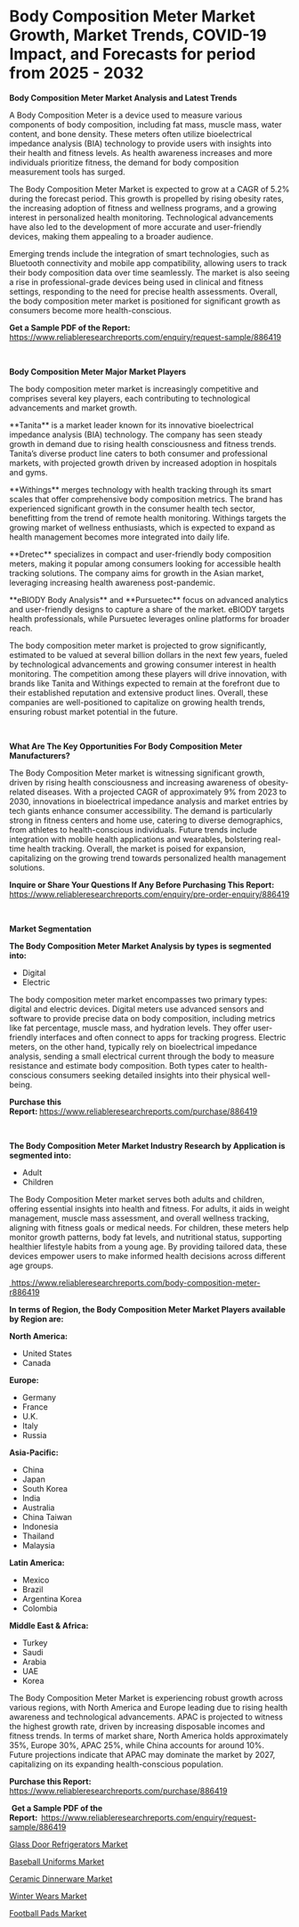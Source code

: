 <p><h1>Body Composition Meter Market Growth, Market Trends, COVID-19 Impact, and Forecasts for period from 2025 - 2032</h1></p><p><strong>Body Composition Meter Market Analysis and Latest Trends</strong></p>
<p><p>A Body Composition Meter is a device used to measure various components of body composition, including fat mass, muscle mass, water content, and bone density. These meters often utilize bioelectrical impedance analysis (BIA) technology to provide users with insights into their health and fitness levels. As health awareness increases and more individuals prioritize fitness, the demand for body composition measurement tools has surged.</p><p>The Body Composition Meter Market is expected to grow at a CAGR of 5.2% during the forecast period. This growth is propelled by rising obesity rates, the increasing adoption of fitness and wellness programs, and a growing interest in personalized health monitoring. Technological advancements have also led to the development of more accurate and user-friendly devices, making them appealing to a broader audience.</p><p>Emerging trends include the integration of smart technologies, such as Bluetooth connectivity and mobile app compatibility, allowing users to track their body composition data over time seamlessly. The market is also seeing a rise in professional-grade devices being used in clinical and fitness settings, responding to the need for precise health assessments. Overall, the body composition meter market is positioned for significant growth as consumers become more health-conscious.</p></p>
<p><strong>Get a Sample PDF of the Report:&nbsp;</strong> <a href="https://www.reliableresearchreports.com/enquiry/request-sample/886419?utm_campaign=102&utm_medium=2&utm_source=Github&utm_content=ia&utm_term=04042025&utm_id=body-composition-meter">https://www.reliableresearchreports.com/enquiry/request-sample/886419</a></p>
<p>&nbsp;</p>
<p><strong>Body Composition Meter Major Market Players</strong></p>
<p><p>The body composition meter market is increasingly competitive and comprises several key players, each contributing to technological advancements and market growth. </p><p>**Tanita** is a market leader known for its innovative bioelectrical impedance analysis (BIA) technology. The company has seen steady growth in demand due to rising health consciousness and fitness trends. Tanita’s diverse product line caters to both consumer and professional markets, with projected growth driven by increased adoption in hospitals and gyms.</p><p>**Withings** merges technology with health tracking through its smart scales that offer comprehensive body composition metrics. The brand has experienced significant growth in the consumer health tech sector, benefitting from the trend of remote health monitoring. Withings targets the growing market of wellness enthusiasts, which is expected to expand as health management becomes more integrated into daily life.</p><p>**Dretec** specializes in compact and user-friendly body composition meters, making it popular among consumers looking for accessible health tracking solutions. The company aims for growth in the Asian market, leveraging increasing health awareness post-pandemic.</p><p>**eBIODY Body Analysis** and **Pursuetec** focus on advanced analytics and user-friendly designs to capture a share of the market. eBIODY targets health professionals, while Pursuetec leverages online platforms for broader reach.</p><p>The body composition meter market is projected to grow significantly, estimated to be valued at several billion dollars in the next few years, fueled by technological advancements and growing consumer interest in health monitoring. The competition among these players will drive innovation, with brands like Tanita and Withings expected to remain at the forefront due to their established reputation and extensive product lines. Overall, these companies are well-positioned to capitalize on growing health trends, ensuring robust market potential in the future.</p></p>
<p>&nbsp;</p>
<p><strong>What Are The Key Opportunities For Body Composition Meter Manufacturers?</strong></p>
<p><p>The Body Composition Meter market is witnessing significant growth, driven by rising health consciousness and increasing awareness of obesity-related diseases. With a projected CAGR of approximately 9% from 2023 to 2030, innovations in bioelectrical impedance analysis and market entries by tech giants enhance consumer accessibility. The demand is particularly strong in fitness centers and home use, catering to diverse demographics, from athletes to health-conscious individuals. Future trends include integration with mobile health applications and wearables, bolstering real-time health tracking. Overall, the market is poised for expansion, capitalizing on the growing trend towards personalized health management solutions.</p></p>
<p><strong>Inquire or Share Your Questions If Any Before Purchasing This Report:</strong> <a href="https://www.reliableresearchreports.com/enquiry/pre-order-enquiry/886419?utm_campaign=102&utm_medium=2&utm_source=Github&utm_content=ia&utm_term=04042025&utm_id=body-composition-meter">https://www.reliableresearchreports.com/enquiry/pre-order-enquiry/886419</a></p>
<p>&nbsp;</p>
<p><strong>Market Segmentation</strong></p>
<p><strong>The Body Composition Meter Market Analysis by types is segmented into:</strong></p>
<p><ul><li>Digital</li><li>Electric</li></ul></p>
<p><p>The body composition meter market encompasses two primary types: digital and electric devices. Digital meters use advanced sensors and software to provide precise data on body composition, including metrics like fat percentage, muscle mass, and hydration levels. They offer user-friendly interfaces and often connect to apps for tracking progress. Electric meters, on the other hand, typically rely on bioelectrical impedance analysis, sending a small electrical current through the body to measure resistance and estimate body composition. Both types cater to health-conscious consumers seeking detailed insights into their physical well-being.</p></p>
<p><strong>Purchase this Report:&nbsp;</strong><a href="https://www.reliableresearchreports.com/purchase/886419?utm_campaign=102&utm_medium=2&utm_source=Github&utm_content=ia&utm_term=04042025&utm_id=body-composition-meter">https://www.reliableresearchreports.com/purchase/886419</a></p>
<p>&nbsp;</p>
<p><strong>The Body Composition Meter Market Industry Research by Application is segmented into:</strong></p>
<p><ul><li>Adult</li><li>Children</li></ul></p>
<p><p>The Body Composition Meter market serves both adults and children, offering essential insights into health and fitness. For adults, it aids in weight management, muscle mass assessment, and overall wellness tracking, aligning with fitness goals or medical needs. For children, these meters help monitor growth patterns, body fat levels, and nutritional status, supporting healthier lifestyle habits from a young age. By providing tailored data, these devices empower users to make informed health decisions across different age groups.</p></p>
<p><a href="https://www.reliableresearchreports.com/body-composition-meter-r886419?utm_campaign=102&utm_medium=2&utm_source=Github&utm_content=ia&utm_term=04042025&utm_id=body-composition-meter">&nbsp;https://www.reliableresearchreports.com/body-composition-meter-r886419</a></p>
<p><strong>In terms of Region, the Body Composition Meter Market Players available by Region are:</strong></p>
<p>
    <p> <strong> North America: </strong>
        <ul>
            <li>United States</li>
            <li>Canada</li>
        </ul>
        </p> 
    <p> <strong> Europe: </strong>
        <ul>
            <li>Germany</li>
            <li>France</li>
            <li>U.K.</li>
            <li>Italy</li>
            <li>Russia</li>
        </ul>
        </p> 
    <p> <strong> Asia-Pacific: </strong>
        <ul>
            <li>China</li>
            <li>Japan</li>
            <li>South Korea</li>
            <li>India</li>
            <li>Australia</li>
            <li>China Taiwan</li>
            <li>Indonesia</li>
            <li>Thailand</li>
            <li>Malaysia</li>
        </ul>
        </p> 
    <p> <strong> Latin America: </strong>
        <ul>
            <li>Mexico</li>
            <li>Brazil</li>
            <li>Argentina Korea</li>
            <li>Colombia</li>
        </ul>
        </p> 
    <p> <strong> Middle East & Africa: </strong>
        <ul>
            <li>Turkey</li>
            <li>Saudi</li>
            <li>Arabia</li>
            <li>UAE</li>
            <li>Korea</li>
        </ul>
    </p>
    </p>
<p><p>The Body Composition Meter Market is experiencing robust growth across various regions, with North America and Europe leading due to rising health awareness and technological advancements. APAC is projected to witness the highest growth rate, driven by increasing disposable incomes and fitness trends. In terms of market share, North America holds approximately 35%, Europe 30%, APAC 25%, while China accounts for around 10%. Future projections indicate that APAC may dominate the market by 2027, capitalizing on its expanding health-conscious population.</p></p>
<p><strong>Purchase this Report: </strong><a href="https://www.reliableresearchreports.com/purchase/886419?utm_campaign=102&utm_medium=2&utm_source=Github&utm_content=ia&utm_term=04042025&utm_id=body-composition-meter">https://www.reliableresearchreports.com/purchase/886419</a></p>
<p>&nbsp;<strong>Get a Sample PDF of the Report:&nbsp;&nbsp;</strong><a href="https://www.reliableresearchreports.com/enquiry/request-sample/886419?utm_campaign=102&utm_medium=2&utm_source=Github&utm_content=ia&utm_term=04042025&utm_id=body-composition-meter">https://www.reliableresearchreports.com/enquiry/request-sample/886419</a></p>
<p><strong></strong></p>
<p><p><a href="https://github.com/dringmurza6r/Market-Research-Report-List-1/blob/main/glass-door-refrigerators-market.md?utm_campaign=102&utm_medium=2&utm_source=Github&utm_content=ia&utm_term=04042025&utm_id=body-composition-meter">Glass Door Refrigerators Market</a></p><p><a href="https://github.com/gasikcalbos8/Market-Research-Report-List-1/blob/main/baseball-uniforms-market.md?utm_campaign=102&utm_medium=2&utm_source=Github&utm_content=ia&utm_term=04042025&utm_id=body-composition-meter">Baseball Uniforms Market</a></p><p><a href="https://github.com/dayaanapis5/Market-Research-Report-List-1/blob/main/ceramic-dinnerware-market.md?utm_campaign=102&utm_medium=2&utm_source=Github&utm_content=ia&utm_term=04042025&utm_id=body-composition-meter">Ceramic Dinnerware Market</a></p><p><a href="https://github.com/ubavicachida/Market-Research-Report-List-1/blob/main/winter-wears-market.md?utm_campaign=102&utm_medium=2&utm_source=Github&utm_content=ia&utm_term=04042025&utm_id=body-composition-meter">Winter Wears Market</a></p><p><a href="https://github.com/vaduzunny/Market-Research-Report-List-1/blob/main/football-pads-market.md?utm_campaign=102&utm_medium=2&utm_source=Github&utm_content=ia&utm_term=04042025&utm_id=body-composition-meter">Football Pads Market</a></p></p>